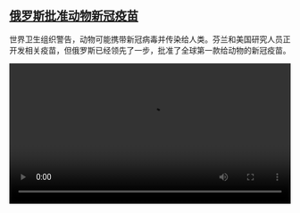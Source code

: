 <!--1620902825000-->
[俄罗斯批准动物新冠疫苗](https://www.dw.com/zh/%E4%BF%84%E7%BD%97%E6%96%AF%E6%89%B9%E5%87%86%E5%8A%A8%E7%89%A9%E6%96%B0%E5%86%A0%E7%96%AB%E8%8B%97/a-57518536)
------

<p>世界卫生组织警告，动物可能携带新冠病毒并传染给人类。芬兰和美国研究人员正开发相关疫苗，但俄罗斯已经领先了一步，批准了全球第一款给动物的新冠疫苗。</small></p><video src="https://tvdownloaddw-a.akamaihd.net/dwtv_video/flv/vdt_zh/2021/bchi210513_001_animalvaccine_01r_sd_sor.mp4" controls style="width:100%"></video>

